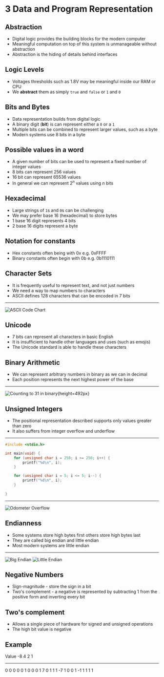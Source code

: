 3 Data and Program Representation
=================================

Abstraction
-----------

- Digital logic provides the building blocks for the modern computer
- Meaningful computation on top of this system is unmanageable without abstraction
- Abstraction is the hiding of details behind interfaces

Logic Levels
------------

- Voltages thresholds such as 1.8V may be meaningful inside our RAM or CPU
- We **abstract** them as simply `true` and `false` or `1` and `0`

Bits and Bytes
--------------

- Data representation builds from digital logic
- A binary digit (**bit**) is can represent either a `0` or a `1`
- Multiple bits can be combined to represent larger values, such as a byte
- Modern systems use 8 bits in a byte

Possible values in a word
-------------------------

- A given number of bits can be used to represent a fixed number of integer values
- 8 bits can represent 256 values
- 16 bit can represent 65536 values
- In general we can represent $2^n$ values using $n$ bits

Hexadecimal
-----------

- Large strings of `1`s and `0`s can be challenging
- We may prefer base 16 (hexadecimal) to store bytes
- 1 base 16 digit represents 4 bits
- 2 base 16 digits represent a byte

Notation for constants
----------------------

- Hex constants often being with 0x e.g. 0xFFFF
- Binary constants often begin with 0b e.g. 0b1110111

Character Sets
--------------

- It is frequently useful to represent text, and not just numbers
- We need a way to map numbers to characters
- ASCII defines 128 characters that can be encoded in 7 bits

---

![ASCII Code Chart](https://upload.wikimedia.org/wikipedia/commons/4/4f/ASCII_Code_Chart.svg)

Unicode
-------

- 7 bits can represent all characters in basic English
- It is insufficient to handle other languages and uses (such as emojis)
- The Unicode standard is able to handle these characters


Binary Arithmetic
-----------------

- We can represent arbitrary numbers in binary as we can in decimal
- Each position represents the next highest power of the base

---

![Counting to 31 in binary](https://upload.wikimedia.org/wikipedia/commons/7/75/Binary_counter.gif){height=492px}

Unsigned Integers
-----------------

- The positional representation described supports only values greater than zero
- It also suffers from integer overflow and underflow

---

```c
#include <stdio.h>

int main(void) {
	for (unsigned char i = 250; i >= 250; i++) {
		printf("%d\n", i);
	}

	for (unsigned char i = 5; i <= 5; i--) {
		printf("%d\n", i);
	}
  
}
```
---

![Odometer Overflow](https://upload.wikimedia.org/wikipedia/commons/5/53/Odometer_rollover.jpg)

Endianness
---------

- Some systems store high bytes first others store high bytes last
- They are called big endian and little endian
- Most modern systems are little endian

---

![Big Endian](https://upload.wikimedia.org/wikipedia/commons/5/54/Big-Endian.svg)
![Little Endian](https://upload.wikimedia.org/wikipedia/commons/e/ed/Little-Endian.svg)

Negative Numbers
----------------

- Sign-magnitude - store the sign in a bit
- Two's complement - a negative is represented by subtracting 1 from the positive form and inverting every bit

Two's complement
----------------

- Allows a single piece of hardware for signed and unsigned operations
- The high bit value is negative

Example
-------

Value -8  4   2   1
----- --- --- --- ---
0     0   0   0   0
1     0   0   0   1
7     0   1   1   1
-7    1   0   0   1
-1    1   1   1   1
